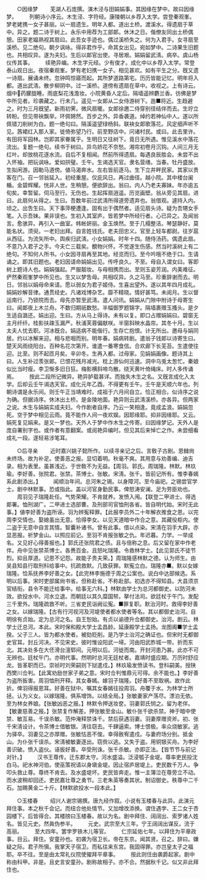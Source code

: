 <!-- { "loadSidebar": true } -->

　　○因缘梦 
　　芜湖人石庞撰。演木泾与田娟娟事。其因缘在梦中。故曰因缘梦。 
　　列朝诗小序云。木生泾、字符经。康陵朝以乡荐入太学。尝登秦观峯。梦老姥携一女子甚丽。以一扇遗生。明年入都。道出土桥。渡溪水。得遗扇于草中。异之。题二诗于树上。永乐中用荐为工部郞。休沐之日。偕僚友同出土桥偶憩。田家老媪熟视其扇曰。此吾女手迹也。偶过溪桥失之。何为入君手。女寻扇至溪桥。见二绝句。朝夕讽咏。得非君作乎。命其女出见。宛如梦中。二诗果生旧题也。共相叹异。遂为夫妇。生后以郞官出使。寻居艰。娟娟留武淸。病卒。虞山杨仪传其事。 
　　续艳异编。木生字元经。少有俊才。成化中以乡荐入太学。常登泰山观日出。夜宿秦观峯。梦有老妇携一女子。相见甚欢。如有平生之分。旣又遗一诗扇。展诵未终。忽钟鸣惊寤而起。其所梦道路第宅。历历皆能记忆。明年将入都。道出武淸。散步柳阴中。过一溪桥。道傍有遗扇在草中。收视之。上有诗云。烟中药朦胧睡。雨底梨花浅澹妆。小院黄昏人定后。隔墙遥辨麝兰香。彷佛是梦中所见者。珍袭藏之。行未几。遥见一女郞从二女侍游树下。迤■将近。生趋避之。时为三月旣望。新雨初霁。微风扇暖。女郞徐邀二侍穿别径结伴而去。生竚立转盼。但见带袂飘举。环佩锵然。百步之外。异香袭道。绰约若神仙中人。遂以所佩错刀削树为白。题一绝句曰。隔溪遥望绿杨斜。联袂女郞歌落花。风定细声听不见。茜裙红入那人家。徙倚弥望乃行。前至野店中。问诸村民。或曰。此去里许。有田将军园林。岂即其家眷属乎。生明日又往树下。竟日无所遇。惟见溪水中落花流出。复题一绝句。续书于树曰。异鸟娇花不奈愁。湘帘初卷月沉钩。人间三月无红叶。却放桃花逐水流。自后不复相闻。然前所得遗扇。每遇良辰胜会。未尝不出入怀袖。把玩讽咏。爱如拱璧。壬午。生谒选天官。隶名营缮。当春。牡丹盛放。生拟闲游。因勒马道傍。値马渴奔水。左右皆前逐马。生下立井畔民家。其家以贵客在门。召一邻翁延入。初经重屋。仅庇风日。再过曲径。越小院。其中楼台阑楯。金碧辉耀。恍非人世。生稍憩。便欲辞出。翁曰。内人乃老夫寡妹。年亦逾五旬矣。幸暂留。伺马至行。无伤也。生起挥扇逍遥。历览画壁。翁从旁见其扇。进曰。此扇何从得之。生曰。吾数年前过武淸所得道旁遗弃也。翁借观。遽持入内。顷之。出吿生曰。天下事萍梗遭逢。固有出于偶然者。适见扇头诗。疑为吾甥女手笔。入示吾妹。果非误也。生初入其室庐。皆若梦中所经行者。心已异之。及闻翁言。愈骇异。再引入一曲室。帏帐妍丽。金玉焕然。至于几榻整洁。琴瑟静好。莫能名状。须臾。一老妇出拜。自言姓钱氏。老夫田忠义。官至上轻车都尉。往岁扈从西征。为流矢所中。舆疾归武淸。小女娟娟。时年十四。随侍汤药。偶遗此扇。不意乃入君子之手。今夫亡三载矣。覩物兴怀。不觉遂生伤感。然当时溪树上有二绝句。不知何人所书。小女因寻扇再至其地。经览而归。至今吟哦不绝于口。生请诵之。即其旧题也。老妇因请命娟娟出见。传呼良久。不至。母自入谓女曰。客即树上题诗人也。娟娟强起。严服靓妆。与母相携而出。至则玉姿芳润。内美难征。俨然秦观峯梦中所见也。生又以梦吿母。共相叹异。久之马至。珍重辞谢而去。明日。邻翁以娟母命来请。愿以弱女为君子姬侍。生喜出望外。遂以其年四月成礼。娟娟妙解音律。通贯经史。凡诸戏博杂艺。靡不精晓。情好甚笃。未阅月。生以督运南行。乃锁院而去。母先亦暂至武淸。遣人问讯。娟娟从门隙中附诗于母寄生曰。闻郞夜上木兰舟。不数归期祇数愁。半幅御罗题锦字。隔墙裹赠玉搔头。是夕生适自潞还。娟出迎。生曰。方从马上得诗。未有以复。即口占赠娟娟曰。碧窗无主月纤纤。桂影扶疎玉漏严。秋浦芙蓉偏献咲。半窗斜映水晶帘。其冬十月。生以太夫人忧去职。河冰旣合。娟适病不能偕行。生存亡抱恨。计无所出。邀母与娟同居。约以冰解来迎。相与悲咽而别。明年春。娟病转剧。遣翁子钱郞以诗寄生曰。楚天风雨绕阳台。百种名花次第开。谁遣一番寒食信。合欢廊下长芜苔。生遣使往迎。比至。则不起匝月矣。辛卯冬。生再入都。过母家。见娟娟画像。题诗其上曰。人生补过羡张郞。已恨花残月减光。枕上游仙何迅速。洞中乌兎太怱忙。秦娘似比当时瘦。李卫惭多旧日狂。梅影横斜啼鸟散。绕天黄叶倚绳床。时人多传诵焉。 
　　按此二段所记微异。艳异胪载甚详。而独失木生之名。又旣言成化入太学。后却云壬午谒选天官。成化元年乙酉。不得更有壬午。壬午是天顺六年也。列朝诗谓是永乐间。则壬午正当靖难时。成祖于六月间自立。恰正相合。似诗序之说为确。但据诗序。休沐出土桥。是金陵地面。艳异则云武淸溪桥。亦各异。但两家之说。木生与娟娟实成夫妇。今作剧者自序。乃云一笑相逢。竟成孟浪。娟娟忽死。空于梦中相见云雨。竟不能作人间一夜欢娱。因耶缘耶。抑非因缘耶。又云。娟死复见娟来。是又一梦也。天外人于梦中作木生之传寄。曰因缘梦记。天外人是庞自署别字也。或作者有意翻案。或阅艳异编时。但见其后来悼亡之作。未尝细看成礼一段。遂轻易涉笔耳。 

　　○后寻亲 
　　近时嘉兴姚子懿所作。以续寻亲记之后。言敎子古剧。恩雠尙未终场。故为补足。使善恶之报。显切着明。秋毫不爽。其用意与劝善编、迪吉录。相为表里。虽甚浅近。于世敎不为无益。【周羽。郭氏。周瑞隆。林默。林玖瑜。李好善。张院君。张禁。茶博士。张敏。宋淸。张千。皆前记所有。惟李春嫣系此剧添出。】 
　　闻顺治年间。总河朱之锡。以身障河。至今庙祀。之锡尝官学士。剧中林默事。恐或指此。盖以河官身勤民事。俾怒涛安澜。足为劳臣劝也。 
　　周羽见子瑞隆赴任。气势荣耀。不肯就养。发愤入闱。【联登二甲进士。得选郞署。恤刑湖广。二甲进士选部曹。及刑部司官恤刑各省。皆自明代始。宋时无此事。】値李好善为盗所诬。羽为辨寃释罪。【此报李员外二十年解衣推食之恩。以完周李交情也。娶媳虽出无意。恰得李女。以见天道暗中作合之意。其藏役柜内。使二盗于无意中自言其情。智囊补诸书。曾有此事。借以点染。宋淸在羽手大辟。亦显恶报。祈梦金山。以照应前记。至羽不肯报张敏之仇。年迟暮。力学。一举成名。又见好心得善报也。】郭氏还张院君之债。且与倍称之息。后又留在家中作老伴。舟中见张禁茶博士。各赉百金。且怒叱瑞隆。令救林学士。【此见郭氏不徒节烈。抑且厚道。记恩不记怨。故能子贵夫荣。】周瑞隆感林默之德。认为师生。由吴县知县行取刑科给事中。抗疏救默。几致获罪。默寃立白。瑞隆亦■。默以女嫁瑞隆。恰系抚养李好善之女。【此完林李施德于周之公案也。说白中达部候选。系明以后事。宋时吏部属尙书省。但称赴省。不称赴部。初选亦不得知县。大县须京官结衔。县令不能迁给事中。给事无六科。】林默由学士为总河都御史。以防河未效。欲投水中。河水立退。而朝廷以其久糜国帑。拏付法司。欲廷杖于午门。发配三千里外。瑞隆疏救不听。三省吏民诣阙讼寃。■罪复职。默治河时。救得李好善之女。以嫁瑞隆。【古有行河视河及河堤使者都水使者等名。其以都御史治河。自明徐有贞始。定为总河之名。自王恕始。有贞以谕德升佥都御史。治河。剧云。林学士迁总河。本此。宋时保和殿大学士孟昌龄。延康殿学士孟扬。龙图阁■学士孟揆。父子三人。皆为都水使者。被劾贬削。是乃学士治河之确证也。但宋时无都御史官耳。封丘河决。不见宋史。彼时惟设阳武一埽。河由阳武胙城一带。折而东北。其决处多在大伾滑台澶郓间。元明以后。河徙而南。开封河患乃甚。此亦不可无辨也。廷杖午门。亦明代事。然明时总河无廷杖者。嘉靖时盛应期。万历时舒应龙。皆革职而已。崇祯时刘荣嗣则下狱遣戍。】林玖瑜发愤读书。登科嗣美。授陕西樊川佥判。【此寓劝励世家子弟之意。宋时佥判惟鼎元可得。余不能也。】李好善为盗所扳害。周羽恤刑开释。其女春嫣。嫁羽子瑞隆。【好善不至取祸。故作此折。俾羽得报恩耳。好善在狱中。嘱其女春嫣往投周羽。舟覆于水。为林学士所拯。认为义女。以嫁瑞隆。俱系增饰。以结全局。】张敏妻家产荡尽。漂泊无依。至为林女养娘。【张敏凶恶之报。】林默令押送妆奁。羽妻郭氏悯之。留为老伴。【敏妻慈善之报。】张禁复作解差。押张敏至金山。敏仆张千欲杀禁。神于暗中使禁、敏互易。千误杀敏。范仲淹释禁诛千。禁后获遇羽妻。羽妻厚赠资斧。初、张千宋淸设计。令茶博士借敏银。淸往窃去。千肆逼索。博士恨极。率众烧敏家。逃为驿卒。羽妻见之亦厚赠。张敏怙恶不悛。幸得赦宥遣戍。与妻府场分别。抵金山。为仆张千误杀。宋淸被敏妻逐出。窃赀以逃。又失于盗。用铜银买舟。为李好善识破。愤入盗伙。诬扳好善。卒受刑诛。张千杀敏。亦即正法。【皆节节与前记对针。】 
　　汉书王尊传。迁东郡太守。河水盛溢。泛浸瓠子金堤。尊率吏民投沈白马。祀水神河伯。使巫策祝请以身塡金堤。因止宿庐居堤上。吏民数千万人。争叩头救止尊。尊终不肯去。及水盛堤坏。吏民皆奔走。惟一主簿泣在尊旁立不动。而水波稍却回还。吏民嘉壮尊之勇节。三老朱英等奏其状。制诏御史。秩尊中二千石。加赐黄金二十斤。【林默欲投水一段本此。】 

　　○玉楼春 
　　绍兴人谢宗锡撰。唐九经作叙。小说有玉楼春与此异。此演元拜住事。本之秋千会记。而纽合他处情节。又加增改添换。谓住遇孛、王二女于杏园楼下。后皆得合。其楼牓曰玉楼春。故以为名。剧中拜住、阔阔出、索罗诸人姓名。皆见元史。然眞伪参半。 
　　元史。武宗至大三年。宁王阔阔出谋反。流于高丽。 
　　至大四年。罢孛罗铁木儿等官。 
　　仁宗延佑七年。以拜住为平章政事。目云。拜住。安童孙也。初袭为宿卫长。帝在东京。闻其贤。召之。辞曰。嫌疑之际。君子所愼。我掌天子宿卫。而私往来东宫。我固得罪。亦岂皇太子之福耶。卒不往。至是由太常礼仪院使擢拜平章事。 
　　按此则住由袭爵起家。剧中称由科甲。非是。且史言安童孙。剧称故相子。亦不合。然据秋千记。似又非此拜住也。 
